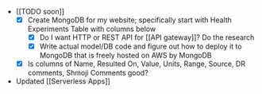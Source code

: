   * [[TODO soon]]
    * [x] Create MongoDB for my website; specifically start with Health Experiments Table with columns below
      * [x] Do I want HTTP or REST API for [[API gateway]]? Do the research
      * [x] Write actual model/DB code and figure out how to deploy it to MongoDB that is freely hosted on AWS by MongoDB
    * [x] Is columns of Name, Resulted On, Value, Units, Range, Source, DR comments, Shmoji Comments good?
  * Updated [[Serverless Apps]]